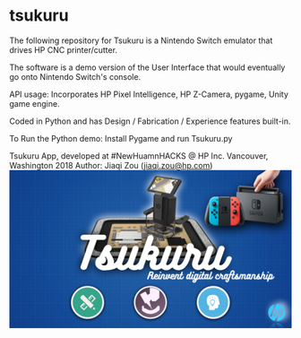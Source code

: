 # tsukuru
The following repository for Tsukuru is a Nintendo Switch emulator that drives HP CNC printer/cutter.

The software is a demo version of the User Interface that would eventually go onto Nintendo Switch's console.

API usage: Incorporates HP Pixel Intelligence, HP Z-Camera, pygame, Unity game engine.

Coded in Python and has Design / Fabrication / Experience features built-in.

To Run the Python demo: Install Pygame and run Tsukuru.py

Tsukuru App, developed at #NewHuamnHACKS @ HP Inc. Vancouver, Washington 2018
Author: Jiaqi Zou (jiaqi.zou@hp.com)
![alt text](https://github.com/zoujiaqi/tsukuru/blob/master/thumbnail/preview.png?raw=true)
